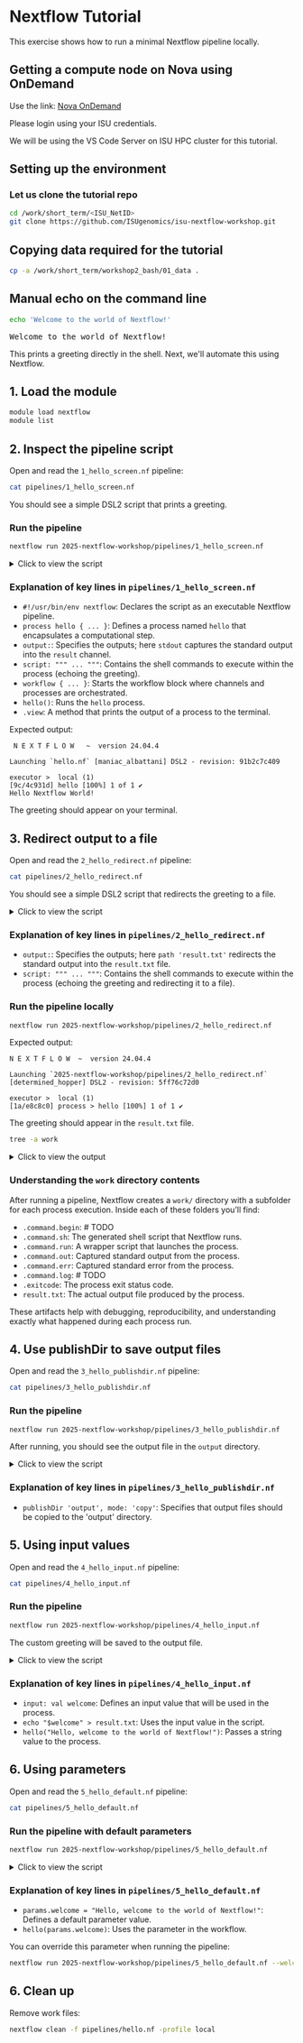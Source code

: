 # Nextflow Tutorial

This exercise shows how to run a minimal Nextflow pipeline locally.

## Getting a compute node on Nova using OnDemand

Use the link: [Nova OnDemand](http://nova-ondemand.its.iastate.edu/)

Please login using your ISU credentials.

We will be using the VS Code Server on ISU HPC cluster for this tutorial. 

## Setting  up the environment

### Let us clone the tutorial repo

```bash
cd /work/short_term/<ISU_NetID>
git clone https://github.com/ISUgenomics/isu-nextflow-workshop.git
```

## Copying data required for the tutorial

```bash
cp -a /work/short_term/workshop2_bash/01_data .
```

## Manual echo on the command line

```bash
echo 'Welcome to the world of Nextflow!'
```

<pre>
Welcome to the world of Nextflow!
</pre>

This prints a greeting directly in the shell. Next, we'll automate this using Nextflow.

## 1. Load the module

```bash
module load nextflow
module list
```

## 2. Inspect the pipeline script

Open and read the `1_hello_screen.nf` pipeline:

```bash
cat pipelines/1_hello_screen.nf
```

You should see a simple DSL2 script that prints a greeting.

### Run the pipeline

```bash
nextflow run 2025-nextflow-workshop/pipelines/1_hello_screen.nf
```

<details>
<summary>Click to view the script</summary>

```nextflow
#!/usr/bin/env nextflow

/*
 * Use echo to print a message to the screen
 */

process hello {

    output:
    stdout

    script:
    """
    echo "Welcome to the world of Nextflow!"
    """
}

workflow {
    // Run the hello process
    hello().view()
}
```
</details>

### Explanation of key lines in `pipelines/1_hello_screen.nf`

- `#!/usr/bin/env nextflow`: Declares the script as an executable Nextflow pipeline.
- `process hello { ... }`: Defines a process named `hello` that encapsulates a computational step.
- `output:`: Specifies the outputs; here `stdout` captures the standard output into the `result` channel.
- `script: """ ... """`: Contains the shell commands to execute within the process (echoing the greeting).
- `workflow { ... }`: Starts the workflow block where channels and processes are orchestrated.
- `hello()`: Runs the `hello` process.
- `.view`: A method that prints the output of a process to the terminal.

Expected output: 

```
 N E X T F L O W   ~  version 24.04.4

Launching `hello.nf` [maniac_albattani] DSL2 - revision: 91b2c7c409

executor >  local (1)
[9c/4c931d] hello [100%] 1 of 1 ✔
Hello Nextflow World!
```
The greeting should appear on your terminal.

## 3. Redirect output to a file

Open and read the `2_hello_redirect.nf` pipeline:

```bash
cat pipelines/2_hello_redirect.nf
```

You should see a simple DSL2 script that redirects the greeting to a file.

<details>
<summary>Click to view the script</summary>

```nextflow
#!/usr/bin/env nextflow

/*
 * Hello redirect: write greeting to file
 */

process hello {
    output:
        path 'result.txt'

    script:
        """
        echo "Welcome to the world of Nextflow!" > result.txt
        """
}

workflow {
    hello()
}
```
</details>

### Explanation of key lines in `pipelines/2_hello_redirect.nf`

- `output:`: Specifies the outputs; here `path 'result.txt'` redirects the standard output into the `result.txt` file.
- `script: """ ... """`: Contains the shell commands to execute within the process (echoing the greeting and redirecting it to a file).

### Run the pipeline locally

```bash
nextflow run 2025-nextflow-workshop/pipelines/2_hello_redirect.nf
``` 

Expected output:

```
N E X T F L O W  ~  version 24.04.4

Launching `2025-nextflow-workshop/pipelines/2_hello_redirect.nf` [determined_hopper] DSL2 - revision: 5ff76c72d0

executor >  local (1)
[1a/e8c8c0] process > hello [100%] 1 of 1 ✔
```

The greeting should appear in the `result.txt` file. 

```bash
tree -a work
```

<details>
<summary>Click to view the output</summary>

```
work
└── 35
    └── 61942df7892fb8f5adfc02f431cf46
        ├── .command.begin
        ├── .command.err
        ├── .command.log
        ├── .command.out
        ├── .command.run
        ├── .command.sh
        ├── .exitcode
        └── result.txt

3 directories, 8 files
```
</details>

### Understanding the `work` directory contents

After running a pipeline, Nextflow creates a `work/` directory with a subfolder for each process execution. Inside each of these folders you’ll find:

- `.command.begin`: # TODO
- `.command.sh`: The generated shell script that Nextflow runs.
- `.command.run`: A wrapper script that launches the process.
- `.command.out`: Captured standard output from the process.
- `.command.err`: Captured standard error from the process.
- `.command.log`: # TODO
- `.exitcode`: The process exit status code.
- `result.txt`: The actual output file produced by the process.

These artifacts help with debugging, reproducibility, and understanding exactly what happened during each process run.

## 4. Use publishDir to save output files

Open and read the `3_hello_publishdir.nf` pipeline:

```bash
cat pipelines/3_hello_publishdir.nf
```

### Run the pipeline

```bash
nextflow run 2025-nextflow-workshop/pipelines/3_hello_publishdir.nf
```

After running, you should see the output file in the `output` directory.

<details>
<summary>Click to view the script</summary>

```nextflow
#!/usr/bin/env nextflow

/*
* Use echo to print a message to the screen
*/

process hello {
  publishDir 'output', mode: 'copy'

  output:
  path 'result.txt'

  script:
  """
  echo "Hello Nextflow World!" > result.txt
  """
}

workflow {
  // Run the hello process
  hello()
}
```
</details>

### Explanation of key lines in `pipelines/3_hello_publishdir.nf`

- `publishDir 'output', mode: 'copy'`: Specifies that output files should be copied to the 'output' directory.

## 5. Using input values

Open and read the `4_hello_input.nf` pipeline:

```bash
cat pipelines/4_hello_input.nf
```

### Run the pipeline

```bash
nextflow run 2025-nextflow-workshop/pipelines/4_hello_input.nf
```

The custom greeting will be saved to the output file.

<details>
<summary>Click to view the script</summary>

```nextflow
#!/usr/bin/env nextflow

process hello {
    publishDir 'output', mode: 'copy'

    input:
    val welcome

    output:
    path 'result.txt'

    script:
    """
    echo "$welcome" > result.txt
    """
}

workflow {
    hello("Hello, welcome to the world of Nextflow!")
}
```
</details>

### Explanation of key lines in `pipelines/4_hello_input.nf`

- `input: val welcome`: Defines an input value that will be used in the process.
- `echo "$welcome" > result.txt`: Uses the input value in the script.
- `hello("Hello, welcome to the world of Nextflow!")`: Passes a string value to the process.

## 6. Using parameters

Open and read the `5_hello_default.nf` pipeline:

```bash
cat pipelines/5_hello_default.nf
```

### Run the pipeline with default parameters

```bash
nextflow run 2025-nextflow-workshop/pipelines/5_hello_default.nf
```

<details>
<summary>Click to view the script</summary>

```nextflow
#!/usr/bin/env nextflow

process hello {
    publishDir 'output', mode: 'copy'

    input:
    val welcome

    output:
    path 'result.txt'

    script:
    """
    echo "$welcome" > result.txt
    """
}

params.welcome = "Hello, welcome to the world of Nextflow!"

workflow {
    hello(params.welcome)
}
```
</details>

### Explanation of key lines in `pipelines/5_hello_default.nf`

- `params.welcome = "Hello, welcome to the world of Nextflow!"`: Defines a default parameter value.
- `hello(params.welcome)`: Uses the parameter in the workflow.

You can override this parameter when running the pipeline:

```bash
nextflow run 2025-nextflow-workshop/pipelines/5_hello_default.nf --welcome "Custom greeting!"
```

## 6. Clean up

Remove work files:

```bash
nextflow clean -f pipelines/hello.nf -profile local
```

